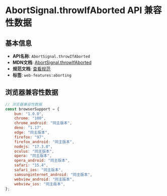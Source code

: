 # AbortSignal.throwIfAborted API 兼容性数据

## 基本信息

- **API名称**: `AbortSignal.throwIfAborted`
- **MDN文档**: [AbortSignal.throwIfAborted](https://developer.mozilla.org/docs/Web/API/AbortSignal/throwIfAborted)
- **规范文档**: [查看规范](https://dom.spec.whatwg.org/#ref-for-dom-abortsignal-throwifaborted①)
- **标签**: `web-features:aborting`

## 浏览器兼容性数据

```javascript
// 浏览器兼容性数据
const browserSupport = {
    bun: "1.0.0",
    chrome: "100",
    chrome_android: "同主版本",
    deno: "1.17",
    edge: "同主版本",
    firefox: "97",
    firefox_android: "同主版本",
    nodejs: "17.3.0",
    oculus: "同主版本",
    opera: "同主版本",
    opera_android: "同主版本",
    safari: "15.4",
    safari_ios: "同主版本",
    samsunginternet_android: "同主版本",
    webview_android: "同主版本",
    webview_ios: "同主版本",
};

```

